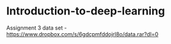 # Introduction-to-deep-learning

Assignment 3 data set - https://www.dropbox.com/s/6gdcpmfddojrl8o/data.rar?dl=0
